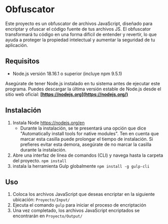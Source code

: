 # Obfuscator

Este proyecto es un obfuscator de archivos JavaScript, diseñado para encriptar y ofuscar el código fuente de tus archivos JS. El obfuscator transformará tu código en una forma difícil de entender y revertir, lo que ayuda a proteger la propiedad intelectual y aumentar la seguridad de tu aplicación.

## **Requisitos**

- Node.js versión 18.16.1 o superior (incluye npm 9.5.1)

Asegúrate de tener Node.js instalado en tu sistema antes de ejecutar este programa. Puedes descargar la última versión estable de Node.js desde el sitio web oficial: **[https://nodejs.org](https://nodejs.org/)**

## **Instalación**

1. Instala Node https://nodejs.org/en
    - Durante la instalación, se te presentará una opción que dice "Automatically install tools for native modules". Ten en cuenta que marcar esta casilla puede prolongar el tiempo de instalación. Si prefieres evitar esta demora, asegúrate de no marcar la casilla durante la instalación.
2. Abre una interfaz de línea de comandos (CLI) y navega hasta la carpeta del proyecto. `npm install`
3. instala la herramienta Gulp globalmente `npm install -g gulp-cli`

## **Uso**

1. Coloca los archivos JavaScript que deseas encriptar en la siguiente ubicación: `Proyecto/Input/`
2. Ejecuta el comando `gulp` para iniciar el proceso de encriptación
3. Una vez completado, los archivos JavaScript encriptados se encontrarán en `Proyecto/Output/`